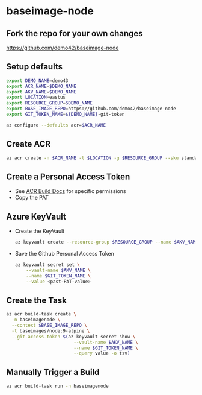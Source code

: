# baseimage-node

## Fork the repo for your own changes

https://github.com/demo42/baseimage-node

## Setup defaults

```sh
export DEMO_NAME=demo43
export ACR_NAME=$DEMO_NAME
export AKV_NAME=$DEMO_NAME
export LOCATION=eastus
export RESOURCE_GROUP=$DEMO_NAME
export BASE_IMAGE_REPO=https://github.com/demo42/baseimage-node
export GIT_TOKEN_NAME=${DEMO_NAME}-git-token

az configure --defaults acr=$ACR_NAME
```

## Create ACR

```sh
az acr create -n $ACR_NAME -l $LOCATION -g $RESOURCE_GROUP --sku standard
```

## Create a Personal Access Token 

- See [ACR Build Docs](https://docs.microsoft.com/en-us/azure/container-registry/container-registry-tutorial-build-task#create-a-github-personal-access-token) for specific permissions
- Copy the PAT

## Azure KeyVault
- Create the KeyVault
    ```sh
    az keyvault create --resource-group $RESOURCE_GROUP --name $AKV_NAME

    ```
- Save the Github Personal Access Token
    
    ```sh
    az keyvault secret set \
        --vault-name $AKV_NAME \
        --name $GIT_TOKEN_NAME \
        --value <past-PAT-value>
    ```
## Create the Task

```sh
az acr build-task create \
  -n baseimagenode \
  --context $BASE_IMAGE_REPO \
  -t baseimages/node:9-alpine \
  --git-access-token $(az keyvault secret show \
                         --vault-name $AKV_NAME \
                         --name $GIT_TOKEN_NAME \
                         --query value -o tsv)

```

## Manually Trigger a Build
```sh
az acr build-task run -n baseimagenode
```
